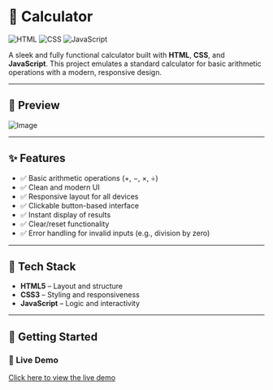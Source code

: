 # 🧮 Calculator

![HTML](https://img.shields.io/badge/HTML-5-E34F26?style=for-the-badge&logo=html5&logoColor=white)
![CSS](https://img.shields.io/badge/CSS-3-1572B6?style=for-the-badge&logo=css3&logoColor=white)
![JavaScript](https://img.shields.io/badge/JavaScript-F7DF1E?style=for-the-badge&logo=javascript&logoColor=black)

A sleek and fully functional calculator built with **HTML**, **CSS**, and **JavaScript**. This project emulates a standard calculator for basic arithmetic operations with a modern, responsive design.

---

## 📸 Preview

![Image](https://github.com/user-attachments/assets/9b08b96d-8e39-4638-9c37-58aebf305254)

---

## ✨ Features

- ✅ Basic arithmetic operations (+, −, ×, ÷)
- ✅ Clean and modern UI
- ✅ Responsive layout for all devices
- ✅ Clickable button-based interface
- ✅ Instant display of results
- ✅ Clear/reset functionality
- ✅ Error handling for invalid inputs (e.g., division by zero)

---

## 🔧 Tech Stack

- **HTML5** – Layout and structure
- **CSS3** – Styling and responsiveness
- **JavaScript** – Logic and interactivity

---

## 🚀 Getting Started

### 🔗 Live Demo
[Click here to view the live demo](https://drive.google.com/file/d/1qTg69Kf30x3XaBLkzmUNAacjZbip2Sdy/view?usp=drive_link)
